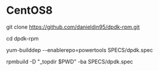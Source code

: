 # CentOS8

git clone https://github.com/danieldin95/dpdk-rpm.git

cd dpdk-rpm

yum-builddep --enablerepo=powertools SPECS/dpdk.spec

rpmbuild -D "_topdir $PWD" -ba SPECS/dpdk.spec
